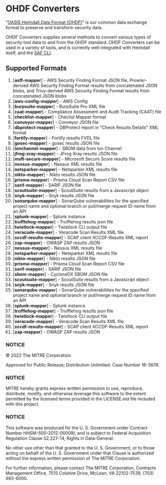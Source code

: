 # OHDF Converters

"[OASIS Heimdall Data Format (OHDF)](https://saf.mitre.org/#/normalize)" is our common data exchange format to preserve and transform security data.

OHDF Converters supplies several methods to convert various types of security tool data to and from the OHDF standard. OHDF Converters can be used in a variety of tools, and is currently well integrated with Heimdall itself, and the [SAF CLI](https://github.com/mitre/saf).

## Supported Formats
1.  [**asff-mapper**] - AWS Security Finding Format JSON file, Prowler-derived AWS Security Finding Format results from concatenated JSON blobs, and Trivy-derived AWS Security Finding Format results from concatenated JSON blobs
2.  [**aws-config-mapper**] - AWS Config
3.  [**burpsuite-mapper**] - BurpSuite Pro XML file
4.  [**caat-mapper**] - Compliance Assessment and Audit Tracking (CAAT) file
5.  [**checklist-mapper**] - Checlist Mapper format
6.  [**conveyor-mapper**] - Conveyor JSON file
7.  [**dbprotect-mapper**] - DBProtect report in "Check Results Details" XML format
8.  [**fortify-mapper**] - Fortify results FVDL file
9.  [**gosec-mapper**] - gosec results JSON file
10. [**ionchannel-mapper**] - SBOM data from Ion Channel
11. [**jfrog-xray-mapper**] - JFrog Xray results JSON file
12. [**msft-secure-mapper**] - Microsoft Secure Score results file
13. [**nessus-mapper**] - Nessus XML results file
14. [**netsparker-mapper**] - Netsparker XML results file
15. [**nikto-mapper**] - Nikto results JSON file
16. [**prisma-mapper**] - Prisma Cloud Scan Report CSV file
17. [**sarif-mapper**] - SARIF JSON file
18. [**scoutsuite-mapper**] - ScoutSuite results from a Javascript object
19. [**snyk-mapper**] - Snyk results JSON file
20. [**sonarqube-mapper**] - SonarQube vulnerabilities for the specified project name and optional branch or pull/merge request ID name from an API
21. [**splunk-mapper**] - Splunk instance
22. [**trufflehog-mapper**] - Trufflehog results json file 
23. [**twistlock-mapper**] - Twistlock CLI output file
24. [**veracode-mapper**] - Veracode Scan Results XML file
25. [**xccdf-results-mapper**] - SCAP client XCCDF-Results XML report
26. [**zap-mapper**] - OWASP ZAP results JSON
12. [**nessus-mapper**] - Nessus XML results file
13. [**netsparker-mapper**] - Netsparker XML results file
14. [**nikto-mapper**] - Nikto results JSON file
15. [**prisma-mapper**] - Prisma Cloud Scan Report CSV file
16. [**sarif-mapper**] - SARIF JSON file
17. [**sbom-mapper**] - CycloneDX SBOM JSON file
18. [**scoutsuite-mapper**] - ScoutSuite results from a Javascript object
19. [**snyk-mapper**] - Snyk results JSON file
20. [**sonarqube-mapper**] - SonarQube vulnerabilities for the specified project name and optional branch or pull/merge request ID name from an API
21. [**splunk-mapper**] - Splunk instance
22. [**trufflehog-mapper**] - Trufflehog results json file 
23. [**twistlock-mapper**] - Twistlock CLI output file
24. [**veracode-mapper**] - Veracode Scan Results XML file
25. [**xccdf-results-mapper**] - SCAP client XCCDF-Results XML report
26. [**zap-mapper**] - OWASP ZAP results JSON

### NOTICE

© 2022 The MITRE Corporation.

Approved for Public Release; Distribution Unlimited. Case Number 18-3678.

### NOTICE

MITRE hereby grants express written permission to use, reproduce, distribute, modify, and otherwise leverage this software to the extent permitted by the licensed terms provided in the LICENSE.md file included with this project.

### NOTICE

This software was produced for the U. S. Government under Contract Number HHSM-500-2012-00008I, and is subject to Federal Acquisition Regulation Clause 52.227-14, Rights in Data-General.

No other use other than that granted to the U. S. Government, or to those acting on behalf of the U. S. Government under that Clause is authorized without the express written permission of The MITRE Corporation.

For further information, please contact The MITRE Corporation, Contracts Management Office, 7515 Colshire Drive, McLean, VA  22102-7539, (703) 983-6000.
